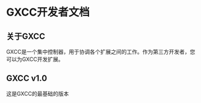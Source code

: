 # GXCC开发者文档

## 关于GXCC

GXCC是一个集中控制器，用于协调各个扩展之间的工作。作为第三方开发者，您可以为GXCC开发扩展。

## GXCC v1.0
这是GXCC的最基础的版本